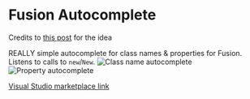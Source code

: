 # Fusion Autocomplete 

Credits to [this post](https://devforum.roblox.com/t/autocomplete-for-listing-object-properties-in-tables-for-roact-and-fusion/2696843/4?u=6lack_amir21) for the idea

REALLY simple autocomplete for class names & properties for Fusion.
Listens to calls to `new`/`New`.
![Class name autocomplete](https://cdn.tijne.net/k9XfiRn2njor/direct)
![Property autocomplete](https://cdn.tijne.net/niWYyoDntAFm/direct)

[Visual Studio marketplace link](https://marketplace.visualstudio.com/items?itemName=Virtual.fusionautocomplete)
